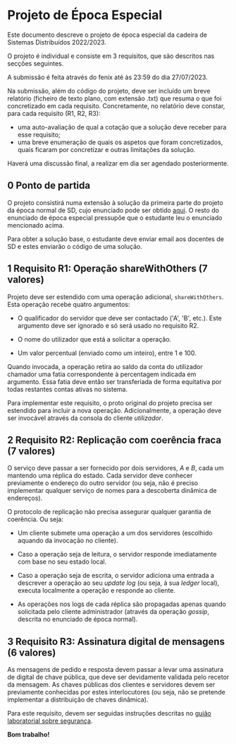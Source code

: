 Projeto de Época Especial
================ 

Este documento descreve o projeto de época especial da cadeira de Sistemas Distribuídos 2022/2023.

O projeto é individual e consiste em 3 requisitos, que são descritos nas secções seguintes.

A submissão é feita através do fenix até às 23:59 do dia 27/07/2023.

Na submissão, além do código do projeto, deve ser incluído um breve relatório (ficheiro de texto plano, com extensão .txt) que resuma o que foi concretizado em cada requisito. Concretamente, no relatório deve constar, para cada requisito (R1, R2, R3):

- uma auto-avaliação de qual a cotação que a solução deve receber para esse requisito;
- uma breve enumeração de quais os aspetos que foram concretizados, quais ficaram por concretizar e outras limitações da solução.

Haverá uma discussão final, a realizar em dia ser agendado posteriormente.




0 Ponto de partida
------------

O projeto consistirá numa extensão à solução da primeira parte do projeto da época normal de SD, cujo enunciado pode ser obtido [aqui](https://github.com/tecnico-distsys/DistLedger/blob/master/distledger.md).
O resto do enunciado de época especial pressupõe que o estudante leu o enunciado mencionado acima.

Para obter a solução base, o estudante deve enviar email aos docentes de SD e estes enviarão o código de uma solução.


1 Requisito R1: Operação shareWithOthers (7 valores)
------------------------

Projeto deve ser estendido com uma operação adicional, `shareWithOthers`.
Esta operação recebe quatro argumentos: 

- O qualificador do servidor que deve ser contactado ('A', 'B', etc.). Este argumento deve ser ignorado e só será usado no requisito R2.

- O nome do utilizador que está a solicitar a operação.

- Um valor percentual (enviado como um inteiro), entre 1 e 100.

Quando invocada, a operação retira ao saldo da conta do utilizador chamador uma fatia correspondente à percentagem indicada em argumento. 
Essa fatia deve então ser transferiada de forma equitativa por todas restantes contas ativas no sistema.

Para implementar este requisito, o proto original do projeto precisa ser estendido para incluir a nova operação.
Adicionalmente, a operação deve ser invocável através da consola do cliente *utilizador*.


2 Requisito R2: Replicação com coerência fraca (7 valores)
------------------------


O serviço deve passar a ser fornecido por dois servidores, *A* e *B*, 
cada um mantendo uma réplica do estado. Cada servidor deve conhecer previamente o endereço do outro servidor (ou seja, não é preciso implementar qualquer serviço de nomes para a descoberta dinâmica de endereços).

O protocolo de replicação não precisa assegurar qualquer garantia de coerência. 
Ou seja:

- Um cliente submete uma operação a um dos servidores (escolhido aquando da invocação no cliente).

- Caso a operação seja de leitura, o servidor responde imediatamente com base no seu estado local.

- Caso a operação seja de escrita, o servidor adiciona uma entrada a descrever a operação ao seu *update log* (ou seja, à sua *ledger* local), executa localmente a operação e responde ao cliente.

- As operações nos logs de cada réplica são propagadas apenas quando solicitada pelo cliente administrador (através da operação 
*gossip*, descrita no enunciado de época normal).


3 Requisito R3: Assinatura digital de mensagens (6 valores)
------------------------

As mensagens de pedido e resposta devem passar a levar uma assinatura de 
digital de chave pública, que deve ser devidamente validada pelo recetor da mensagem.
As chaves públicas dos clientes e servidores devem ser previamente 
conhecidas por estes interlocutores (ou seja, não se pretende implementar a distribuição de chaves dinâmica).

Para este requisito, devem ser seguidas instruções descritas no [guião laboratorial sobre segurança](https://tecnico-distsys.github.io/07-security/index.html).



**Bom trabalho!**
 
